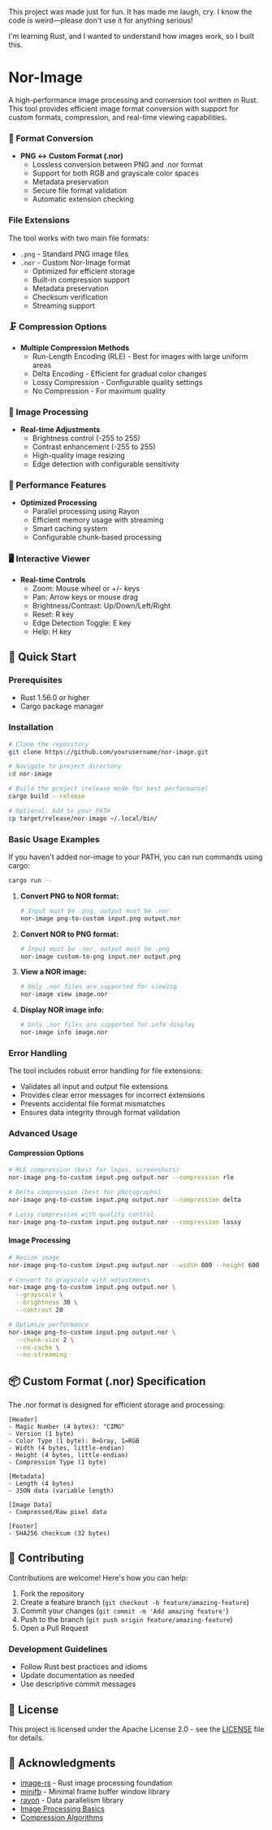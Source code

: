 This project was made just for fun. It has made me laugh, cry. I know the code is weird—please don't use it for anything serious!

I'm learning Rust, and I wanted to understand how images work, so I built this. 

# Nor-Image

A high-performance image processing and conversion tool written in Rust. This tool provides efficient image format conversion with support for custom formats, compression, and real-time viewing capabilities.

### 🔄 Format Conversion
- **PNG ↔️ Custom Format (.nor)**
  - Lossless conversion between PNG and .nor format
  - Support for both RGB and grayscale color spaces
  - Metadata preservation
  - Secure file format validation
  - Automatic extension checking

### File Extensions
The tool works with two main file formats:
- `.png` - Standard PNG image files
- `.nor` - Custom Nor-Image format
  - Optimized for efficient storage
  - Built-in compression support
  - Metadata preservation
  - Checksum verification
  - Streaming support

### 🗜️ Compression Options
- **Multiple Compression Methods**
  - Run-Length Encoding (RLE) - Best for images with large uniform areas
  - Delta Encoding - Efficient for gradual color changes
  - Lossy Compression - Configurable quality settings
  - No Compression - For maximum quality

### 🎨 Image Processing
- **Real-time Adjustments**
  - Brightness control (-255 to 255)
  - Contrast enhancement (-255 to 255)
  - High-quality image resizing
  - Edge detection with configurable sensitivity

### 🚀 Performance Features
- **Optimized Processing**
  - Parallel processing using Rayon
  - Efficient memory usage with streaming
  - Smart caching system
  - Configurable chunk-based processing

### 🖥️ Interactive Viewer
- **Real-time Controls**
  - Zoom: Mouse wheel or +/- keys
  - Pan: Arrow keys or mouse drag
  - Brightness/Contrast: Up/Down/Left/Right
  - Reset: R key
  - Edge Detection Toggle: E key
  - Help: H key

## 🚀 Quick Start

### Prerequisites
- Rust 1.56.0 or higher
- Cargo package manager

### Installation

```bash
# Clone the repository
git clone https://github.com/yourusername/nor-image.git

# Navigate to project directory
cd nor-image

# Build the project (release mode for best performance)
cargo build --release

# Optional: Add to your PATH
cp target/release/nor-image ~/.local/bin/
```

### Basic Usage Examples
If you haven't added nor-image to your PATH, you can run commands using cargo:
```bash
cargo run -- 
```


1. **Convert PNG to NOR format:**
   ```bash
   # Input must be .png, output must be .nor
   nor-image png-to-custom input.png output.nor
   ```

2. **Convert NOR to PNG format:**
   ```bash
   # Input must be .nor, output must be .png
   nor-image custom-to-png input.nor output.png
   ```

3. **View a NOR image:**
   ```bash
   # Only .nor files are supported for viewing
   nor-image view image.nor
   ```

4. **Display NOR image info:**
   ```bash
   # Only .nor files are supported for info display
   nor-image info image.nor
   ```

### Error Handling
The tool includes robust error handling for file extensions:
- Validates all input and output file extensions
- Provides clear error messages for incorrect extensions
- Prevents accidental file format mismatches
- Ensures data integrity through format validation

### Advanced Usage

#### Compression Options
```bash
# RLE compression (best for logos, screenshots)
nor-image png-to-custom input.png output.nor --compression rle

# Delta compression (best for photographs)
nor-image png-to-custom input.png output.nor --compression delta

# Lossy compression with quality control
nor-image png-to-custom input.png output.nor --compression lossy
```

#### Image Processing
```bash
# Resize image
nor-image png-to-custom input.png output.nor --width 800 --height 600

# Convert to grayscale with adjustments
nor-image png-to-custom input.png output.nor \
  --grayscale \
  --brightness 30 \
  --contrast 20

# Optimize performance
nor-image png-to-custom input.png output.nor \
  --chunk-size 2 \
  --no-cache \
  --no-streaming
```

## 📦 Custom Format (.nor) Specification

The .nor format is designed for efficient storage and processing:

```
[Header]
- Magic Number (4 bytes): "CIMG"
- Version (1 byte)
- Color Type (1 byte): 0=Gray, 1=RGB
- Width (4 bytes, little-endian)
- Height (4 bytes, little-endian)
- Compression Type (1 byte)

[Metadata]
- Length (4 bytes)
- JSON data (variable length)

[Image Data]
- Compressed/Raw pixel data

[Footer]
- SHA256 checksum (32 bytes)
```

## 🤝 Contributing

Contributions are welcome! Here's how you can help:

1. Fork the repository
2. Create a feature branch (`git checkout -b feature/amazing-feature`)
3. Commit your changes (`git commit -m 'Add amazing feature'`)
4. Push to the branch (`git push origin feature/amazing-feature`)
5. Open a Pull Request

### Development Guidelines
- Follow Rust best practices and idioms
- Update documentation as needed
- Use descriptive commit messages

## 📝 License

This project is licensed under the Apache License 2.0 - see the [LICENSE](LICENSE) file for details.

## 🙏 Acknowledgments

- [image-rs](https://github.com/image-rs/image) - Rust image processing foundation
- [minifb](https://github.com/emoon/rust_minifb) - Minimal frame buffer window library
- [rayon](https://github.com/rayon-rs/rayon) - Data parallelism library
- [Image Processing Basics](https://en.wikipedia.org/wiki/Digital_image_processing)
- [Compression Algorithms](https://en.wikipedia.org/wiki/Image_compression)
